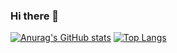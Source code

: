 ### Hi there 👋

[![Anurag's GitHub stats](https://github-readme-stats.vercel.app/api?username=Cxx-mlr&count_private=true&show_icons=true&theme=radical)](https://github.com/anuraghazra/github-readme-stats)
[![Top Langs](https://github-readme-stats.vercel.app/api/top-langs/?username=Cxx-mlr)](https://github.com/anuraghazra/github-readme-stats)
